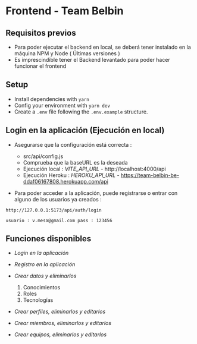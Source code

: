 # Frontend - Team Belbin 

## Requisitos previos

-    Para poder ejecutar el backend en local, se deberá tener instalado en la máquina NPM y Node ( Últimas versiones )
-    Es imprescindible tener el Backend levantado para poder hacer funcionar el frontend

## Setup

-   Install dependencies with `yarn`
-   Config your environment with `yarn dev`
-   Create a `.env` file following the `.env.example` structure.


## Login en la aplicación (Ejecución en local)
-   Asegurarse que la configuración está correcta : 
    - src/api/config.js
    - Comprueba que la baseURL es la deseada
    - Ejecución local : *VITE_API_URL* - http://localhost:4000/api
    - Ejecución Heroku : *HEROKU_API_URL* - https://team-belbin-be-ddaf06167808.herokuapp.com/api

-   Para poder acceder a la aplicación, puede registrarse o entrar con alguno de los usuarios ya creados : 

`` http://127.0.0.1:5173/api/auth/login ``

`` usuario : v.mesa@gmail.com
   pass : 123456
 ``


## Funciones disponibles

- *Login en la aplicación*

- *Registro en la aplicación*

- *Crear datos y eliminarlos*
    1. Conocimientos
    2. Roles
    3. Tecnologías

- *Crear perfiles, eliminarlos y editarlos*

- *Crear miembros, eliminarlos y editarlos*

- *Crear equipos, eliminarlos y editarlos*





